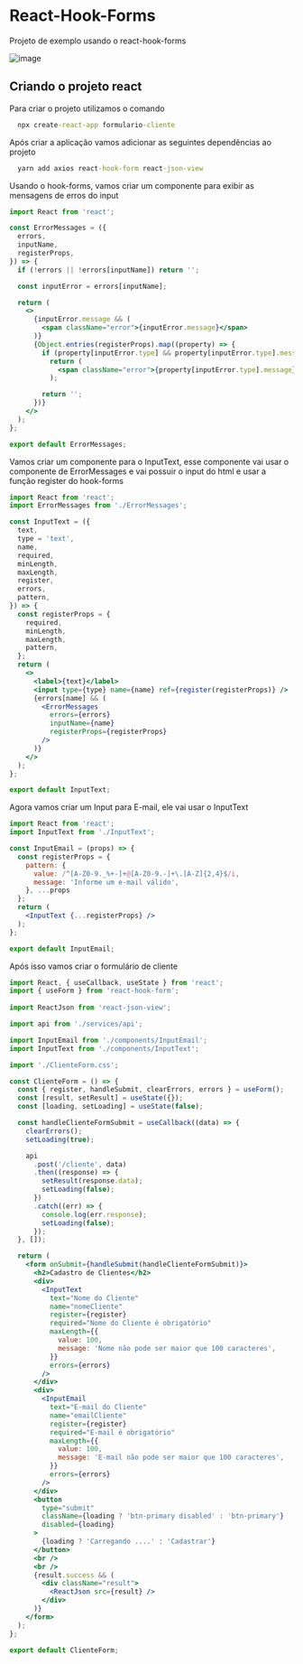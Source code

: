 # React-Hook-Forms
Projeto de exemplo usando o react-hook-forms

![image](https://user-images.githubusercontent.com/30643035/108581045-b6de0880-7304-11eb-903e-87d36f567961.png)

## Criando o projeto react

Para criar o projeto utilizamos o comando

```cmd
  npx create-react-app formulario-cliente
```

Após criar a aplicação vamos adicionar as seguintes dependências ao projeto

```cmd
  yarn add axios react-hook-form react-json-view  
```

Usando o hook-forms, vamos criar um componente para exibir as mensagens de erros do input

```jsx
import React from 'react';

const ErrorMessages = ({
  errors,
  inputName, 
  registerProps,
}) => {
  if (!errors || !errors[inputName]) return '';

  const inputError = errors[inputName];

  return (
    <>
      {inputError.message && (
        <span className="error">{inputError.message}</span>
      )}
      {Object.entries(registerProps).map((property) => {
        if (property[inputError.type] && property[inputError.type].message)
          return (
            <span className="error">{property[inputError.type].message}</span>
          );

        return '';
      })}
    </>
  );
};

export default ErrorMessages;

```

Vamos criar um componente para o InputText, esse componente vai usar o componente de ErrorMessages e vai possuir o input do html e usar a função register do hook-forms

```jsx
import React from 'react';
import ErrorMessages from './ErrorMessages';

const InputText = ({
  text,
  type = 'text',
  name,
  required,
  minLength,
  maxLength,
  register,
  errors,
  pattern,
}) => {
  const registerProps = {
    required,
    minLength,
    maxLength,
    pattern,
  };
  return (
    <>
      <label>{text}</label>
      <input type={type} name={name} ref={register(registerProps)} />
      {errors[name] && (
        <ErrorMessages
          errors={errors}
          inputName={name}
          registerProps={registerProps}
        />
      )}
    </>
  );
};

export default InputText;

```

Agora vamos criar um Input para E-mail, ele vai usar o InputText 

```jsx
import React from 'react';
import InputText from './InputText';

const InputEmail = (props) => {
  const registerProps = { 
    pattern: {
      value: /^[A-Z0-9._%+-]+@[A-Z0-9.-]+\.[A-Z]{2,4}$/i,
      message: 'Informe um e-mail válido',
    }, ...props
  };
  return (
    <InputText {...registerProps} />
  );
};

export default InputEmail;

```

Após isso vamos criar o formulário de cliente 

```jsx
import React, { useCallback, useState } from 'react';
import { useForm } from 'react-hook-form';
 
import ReactJson from 'react-json-view';

import api from './services/api';

import InputEmail from './components/InputEmail';
import InputText from './components/InputText';

import './ClienteForm.css';

const ClienteForm = () => {
  const { register, handleSubmit, clearErrors, errors } = useForm();
  const [result, setResult] = useState({});
  const [loading, setLoading] = useState(false);

  const handleClienteFormSubmit = useCallback((data) => {
    clearErrors();
    setLoading(true);

    api
      .post('/cliente', data)
      .then((response) => {
        setResult(response.data);
        setLoading(false);
      })
      .catch((err) => {
        console.log(err.response);
        setLoading(false);
      });
  }, []);

  return (
    <form onSubmit={handleSubmit(handleClienteFormSubmit)}>
      <h2>Cadastro de Clientes</h2>
      <div>
        <InputText
          text="Nome do Cliente"
          name="nomeCliente"
          register={register}
          required="Nome do Cliente é obrigatório"
          maxLength={{
            value: 100,
            message: 'Nome não pode ser maior que 100 caracteres',
          }}
          errors={errors}
        />
      </div>
      <div>
        <InputEmail
          text="E-mail do Cliente"
          name="emailCliente"
          register={register}
          required="E-mail é obrigatório" 
          maxLength={{
            value: 100,
            message: 'E-mail não pode ser maior que 100 caracteres',
          }}
          errors={errors}
        />
      </div> 
      <button
        type="submit" 
        className={loading ? 'btn-primary disabled' : 'btn-primary'}
        disabled={loading}
      >
        {loading ? 'Carregando ....' : 'Cadastrar'}
      </button>
      <br />
      <br />
      {result.success && (
        <div className="result">
          <ReactJson src={result} />
        </div>
      )}
    </form>
  );
};

export default ClienteForm;

```
